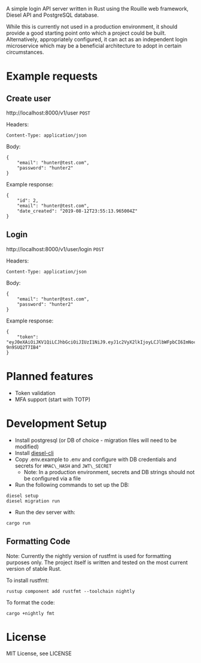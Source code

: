 A simple login API server written in Rust using the Rouille web framework, Diesel API and
PostgreSQL database.

While this is currently not used in a production environment, it should provide a good starting
point onto which a project could be built. Alternatively, appropriately configured, it can act as
an independent login microservice which may be a beneficial architecture to adopt in certain
circumstances.

Example requests
================
Create user
-----------
http://localhost:8000/v1/user `POST`

Headers:

    Content-Type: application/json

Body:

    {
        "email": "hunter@test.com",
        "password": "hunter2"
    }

Example response:

    {
        "id": 2,
        "email": "hunter@test.com",
        "date_created": "2019-08-12T23:55:13.965004Z"
    }

Login
-----
http://localhost:8000/v1/user/login `POST`

Headers:

    Content-Type: application/json

Body:

    {
        "email": "hunter@test.com",
        "password": "hunter2"
    }

Example response:

    {
        "token": "eyJ0eXAiOiJKV1QiLCJhbGciOiJIUzI1NiJ9.eyJ1c2VyX2lkIjoyLCJlbWFpbCI6ImNocmlzcHdpbGwrMUBnbWFpbC5jb20iLCJ0b2tlbiI6IjFhMTk3M2ZmLTdlNDQtNDFlZi04OTE0LTgyMzNmNGRhNjY4NiJ9.T9rLk2xOju93pAQxbaXnKu_RVfEdaR-9n9SUQ2T7IB4"
    }

Planned features
================
- Token validation
- MFA support (start with TOTP)

Development Setup
=================

- Install postgresql (or DB of choice - migration files will need to be modified)
- Install [diesel-cli](https://github.com/diesel-rs/diesel/tree/master/diesel_cli)
- Copy .env.example to .env and configure with DB credentials and secrets for `HMAC\_HASH` and `JWT\_SECRET`
  - Note: In a production environment, secrets and DB strings should not be configured via a file
- Run the following commands to set up the DB:
```
diesel setup
diesel migration run
```
- Run the dev server with:
```
cargo run
```

Formatting Code
---------------

Note: Currently the nightly version of rustfmt is used for formatting purposes only. The project
itself is written and tested on the most current version of stable Rust.

To install rustfmt:
```
rustup component add rustfmt --toolchain nightly
```
To format the code:
```
cargo +nightly fmt
```

License
=======
MIT License, see LICENSE
